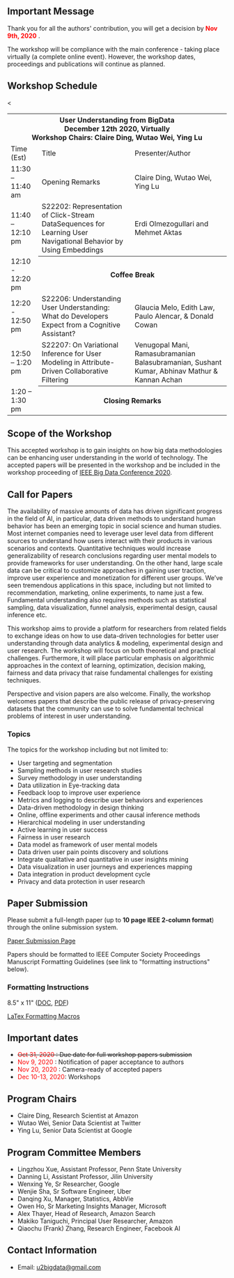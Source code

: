 ## Important Message
Thank you for all the authors' contribution, you will get a decision by <span style="color:red"> **Nov 9th, 2020** </span>.

The workshop will be compliance with the main conference - taking place virtually (a complete online event). However, the workshop dates, proceedings and publications will continue as planned.

## Workshop Schedule

<table>
     <th colspan="3">User Understanding from BigData<br>December 12th 2020, Virtually<br>Workshop Chairs: Claire Ding, Wutao Wei, Ying Lu</th>
  <tr>
    <td class="tg-0pky">Time (Est)</td>
    <td class="tg-0pky">Title</td>
    <td class="tg-0pky">Presenter/Author</td>
  </tr>
  <tr>
    <td class="tg-0pky">11:30 – 11:40 am</td>
    <td class="tg-0pky">Opening Remarks</td>
    <td class="tg-0pky">Claire Ding, Wutao Wei, Ying Lu</td>
  </tr>
  <tr>
    <td class="tg-0pky">11:40 – 12:10 pm</td>
    <td class="tg-0pky">S22202: Representation of Click-Stream DataSequences for Learning User Navigational Behavior by Using Embeddings</td>
    <td class="tg-0pky">Erdi Olmezogullari and Mehmet Aktas</td>
  </tr>
  <tr>
    <td class="tg-0pky">12:10 - 12:20 pm</td>
    <th colspan="3">Coffee Break</th>
  </tr>
  <tr>
    <td class="tg-0pky">12:20 - 12:50 pm</td>
    <td class="tg-0pky">S22206: Understanding User Understanding: What do Developers Expect from a Cognitive Assistant?</td>
    <td class="tg-0pky">Glaucia Melo, Edith Law, Paulo Alencar, &amp; Donald Cowan</td>
  </tr>
  <tr>
    <td class="tg-0pky">12:50 – 1:20 pm</td>
    <td class="tg-0pky">S22207: On Variational Inference for User Modeling in Attribute-Driven Collaborative Filtering</td>
    <td class="tg-0pky">Venugopal Mani, Ramasubramanian Balasubramanian, Sushant Kumar, Abhinav Mathur &amp; Kannan Achan</td>
  </tr>
  <tr>
    <td class="tg-0pky">1:20 – 1:30 pm</td> 
    <th colspan="3">Closing Remarks</th>
    <
  </tr>
</table>

## Scope of the Workshop
This accepted workshop is to gain insights on how big data methodologies can be enhancing user understanding in the world of technology. The accepted papers will be presented in the workshop and be included in the workshop proceeding of [IEEE Big Data Conference 2020](http://bigdataieee.org/BigData2020/).

## Call for Papers
The availability of massive amounts of data has driven significant progress in the field of AI, in particular, data driven methods to understand human behavior has been an emerging topic in social science and human studies. Most internet companies need to leverage user level data from different sources to understand how users interact with their products in various scenarios and contexts. Quantitative techniques would increase generalizability of research conclusions regarding user mental models to provide frameworks for user understanding. On the other hand, large scale data can be critical to customize approaches in gaining user traction, improve user experience and monetization for different user groups. We’ve seen tremendous applications in this space, including but not limited to recommendation, marketing, online experiments, to name just a few. Fundamental understanding also requires methods such as statistical sampling, data visualization, funnel analysis, experimental design, causal inference etc.

This workshop aims to provide a platform for researchers from related fields to exchange ideas on how to use data-driven technologies for better user understanding through data analytics & modeling, experimental design and user research. The workshop will focus on both theoretical and practical challenges. Furthermore, it will place particular emphasis on algorithmic approaches in the context of learning, optimization, decision making, fairness and data privacy that raise fundamental challenges for existing techniques. 

Perspective and vision papers are also welcome. Finally, the workshop welcomes papers that describe the public release of privacy-preserving datasets that the community can use to solve fundamental technical problems of interest in user understanding.

### Topics

The topics for the workshop including but not limited to:
- User targeting and segmentation
- Sampling methods in user research studies
-	Survey methodology in user understanding
-	Data utilization in Eye-tracking data
-	Feedback loop to improve user experience
-	Metrics and logging to describe user behaviors and experiences
-	Data-driven methodology in design thinking
-	Online, offline experiments and other causal inference methods
-	Hierarchical modeling in user understanding
-	Active learning in user success
-	Fairness in user research
-	Data model as framework of user mental models
-	Data driven user pain points discovery and solutions
-	Integrate qualitative and quantitative in user insights mining
-	Data visualization in user journeys and experiences mapping
-	Data integration in product development cycle
-	Privacy and data protection in user research

## Paper Submission
Please submit a full-length paper (up to **10 page IEEE 2-column format**) through the online submission system.

[Paper Submission Page](https://wi-lab.com/cyberchair/2020/bigdata20/scripts/submit.php?subarea=S22&undisplay_detail=1&wh=/cyberchair/2020/bigdata20/scripts/ws_submit.php)

Papers should be formatted to IEEE Computer Society Proceedings Manuscript Formatting Guidelines (see link to "formatting instructions" below).

### Formatting Instructions
8.5" x 11" ([DOC](http://bigdataieee.org/BigData2020/files/Conference-template-letter.doc), [PDF](http://bigdataieee.org/BigData2020/files/IEEEtran_HOWTO.pdf))

[LaTex Formatting Macros](http://bigdataieee.org/BigData2020/files/Conference-LaTeX-template_7-9-18.zip)

## Important dates 
-	<s><span style="color:red"> Oct 31, 2020 </span>: Due date for full workshop papers submission </s>
-	<span style="color:red"> Nov 9, 2020 </span>: Notification of paper acceptance to authors
-	<span style="color:red"> Nov 20, 2020 </span>: Camera-ready of accepted papers
-	<span style="color:red"> Dec 10-13, 2020</span>: Workshops

## Program Chairs
-	Claire Ding, Research Scientist at Amazon
-	Wutao Wei, Senior Data Scientist at Twitter
-	Ying Lu, Senior Data Scientist at Google

## Program Committee Members
-	Lingzhou Xue, Assistant Professor, Penn State University
-	Danning Li, Assistant Professor, Jilin University
-	Wenxing Ye, Sr Researcher, Google
-	Wenjie Sha, Sr Software Engineer, Uber
- Danqing Xu, Manager, Statistics, AbbVie
-	Owen Ho, Sr Marketing Insights Manager, Microsoft
-	Alex Thayer, Head of Research, Amazon Search
-	Makiko Taniguchi, Principal User Researcher, Amazon
- Qiaochu (Frank) Zhang, Research Engineer, Facebook AI

## Contact Information
- Email: u2bigdata@gmail.com

